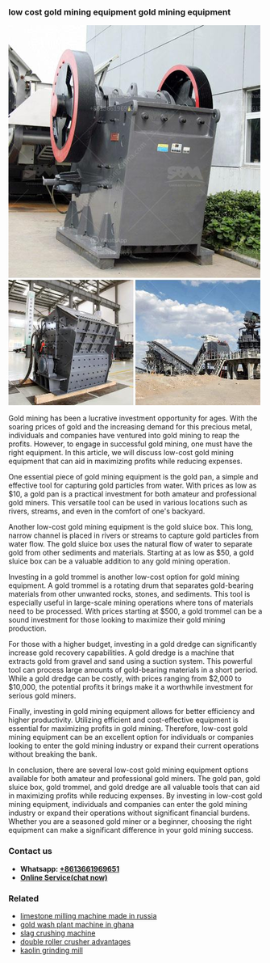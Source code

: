 <h3>low cost gold mining equipment gold mining equipment</h3><img src='1706773359.jpg' alt=''><p>Gold mining has been a lucrative investment opportunity for ages. With the soaring prices of gold and the increasing demand for this precious metal, individuals and companies have ventured into gold mining to reap the profits. However, to engage in successful gold mining, one must have the right equipment. In this article, we will discuss low-cost gold mining equipment that can aid in maximizing profits while reducing expenses.</p><p>One essential piece of gold mining equipment is the gold pan, a simple and effective tool for capturing gold particles from water. With prices as low as $10, a gold pan is a practical investment for both amateur and professional gold miners. This versatile tool can be used in various locations such as rivers, streams, and even in the comfort of one's backyard.</p><p>Another low-cost gold mining equipment is the gold sluice box. This long, narrow channel is placed in rivers or streams to capture gold particles from water flow. The gold sluice box uses the natural flow of water to separate gold from other sediments and materials. Starting at as low as $50, a gold sluice box can be a valuable addition to any gold mining operation.</p><p>Investing in a gold trommel is another low-cost option for gold mining equipment. A gold trommel is a rotating drum that separates gold-bearing materials from other unwanted rocks, stones, and sediments. This tool is especially useful in large-scale mining operations where tons of materials need to be processed. With prices starting at $500, a gold trommel can be a sound investment for those looking to maximize their gold mining production.</p><p>For those with a higher budget, investing in a gold dredge can significantly increase gold recovery capabilities. A gold dredge is a machine that extracts gold from gravel and sand using a suction system. This powerful tool can process large amounts of gold-bearing materials in a short period. While a gold dredge can be costly, with prices ranging from $2,000 to $10,000, the potential profits it brings make it a worthwhile investment for serious gold miners.</p><p>Finally, investing in gold mining equipment allows for better efficiency and higher productivity. Utilizing efficient and cost-effective equipment is essential for maximizing profits in gold mining. Therefore, low-cost gold mining equipment can be an excellent option for individuals or companies looking to enter the gold mining industry or expand their current operations without breaking the bank.</p><p>In conclusion, there are several low-cost gold mining equipment options available for both amateur and professional gold miners. The gold pan, gold sluice box, gold trommel, and gold dredge are all valuable tools that can aid in maximizing profits while reducing expenses. By investing in low-cost gold mining equipment, individuals and companies can enter the gold mining industry or expand their operations without significant financial burdens. Whether you are a seasoned gold miner or a beginner, choosing the right equipment can make a significant difference in your gold mining success.</p><h3>Contact us</h3><ul><li><strong>Whatsapp:&nbsp;<a href="https://wa.me/8613661969651">+8613661969651</a></strong></li><li><a href="https://swt.shibang-china.com/?git&amp;zhl&amp;low cost gold mining equipment gold mining equipment"><strong>Online Service(chat now)</strong></a></li></ul><h3>Related</h3><ul><li><a href='limestone milling machine made in russia.md'>limestone milling machine made in russia</a></li><li><a href='gold wash plant machine in ghana.md'>gold wash plant machine in ghana</a></li><li><a href='slag crushing machine.md'>slag crushing machine</a></li><li><a href='double roller crusher advantages.md'>double roller crusher advantages</a></li><li><a href='kaolin grinding mill.md'>kaolin grinding mill</a></li></ul>